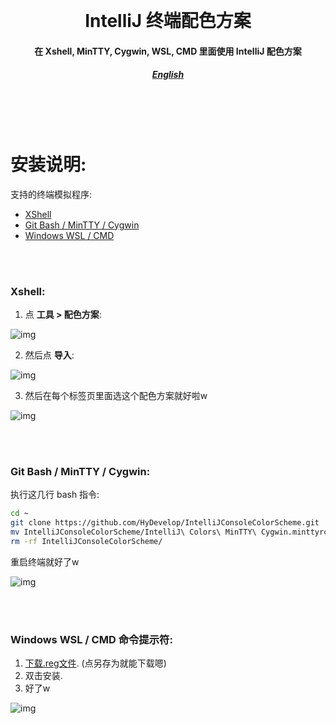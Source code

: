 <h1 align="center">
  <br>
  <br>
  IntelliJ 终端配色方案
  <h4 align="center">
  在 Xshell, MinTTY, Cygwin, WSL, CMD 里面使用 IntelliJ 配色方案
  </h4>
  <h5 align="center">
<a href="README.en_us.md">English</a>
</h5>
  <br>
  <br>
  <br>
</h1>

# 安装说明:

支持的终端模拟程序: 

* [XShell](#xshell)
* [Git Bash / MinTTY / Cygwin](#mintty)
* [Windows WSL / CMD](#cmd)

<br>
<br>
<a name="xshell"></a>

### Xshell:

1. 点 **工具 > 配色方案**:

![img](https://i.imgur.com/1hRzY6B.png)

2. 然后点 **导入**:

![img](https://i.imgur.com/FgTsOAt.png)

3. 然后在每个标签页里面选这个配色方案就好啦w

![img](https://i.imgur.com/3lCQOqf.png)

<br>
<br>
<a name="mintty"></a>

### Git Bash / MinTTY / Cygwin:

执行这几行 bash 指令:

```sh
cd ~
git clone https://github.com/HyDevelop/IntelliJConsoleColorScheme.git
mv IntelliJConsoleColorScheme/IntelliJ\ Colors\ MinTTY\ Cygwin.minttyrc .minttyrc
rm -rf IntelliJConsoleColorScheme/
```

重启终端就好了w

![img](https://i.imgur.com/GSR0nN7.png)

<br>
<br>
<a name="cmd"></a>

### Windows WSL / CMD 命令提示符:

1. [下载.reg文件](https://raw.githubusercontent.com/HyDevelop/IntelliJConsoleColorScheme/master/IntelliJ%20Colors%20CMD%20WSL.reg).
  (点另存为就能下载嗯)
2. 双击安装.
3. 好了w

![img](https://i.imgur.com/t7DvhSh.png)
